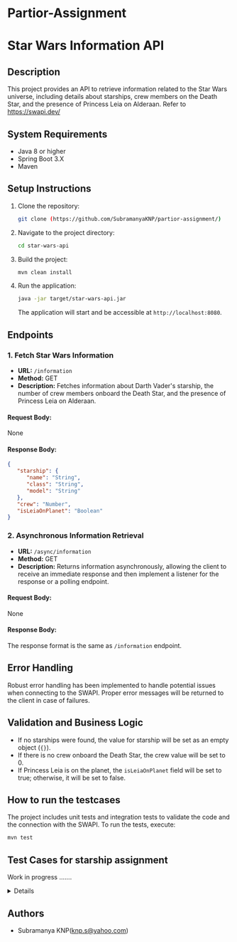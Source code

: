 # Partior-Assignment
# Star Wars Information API

## Description
This project provides an API to retrieve information related to the Star Wars universe, including details about starships, crew members on the Death Star, and the presence of Princess Leia on Alderaan. Refer to https://swapi.dev/

## System Requirements
- Java 8 or higher
- Spring Boot 3.X
- Maven

## Setup Instructions
1. Clone the repository:
   ```bash
   git clone (https://github.com/SubramanyaKNP/partior-assignment/)
   ```

2. Navigate to the project directory:
   ```bash
   cd star-wars-api
   ```

3. Build the project:
   ```bash
   mvn clean install
   ```

4. Run the application:
   ```bash
   java -jar target/star-wars-api.jar
   ```
   The application will start and be accessible at `http://localhost:8080`.

## Endpoints

### 1. Fetch Star Wars Information

- **URL:** `/information`
- **Method:** GET
- **Description:** Fetches information about Darth Vader's starship, the number of crew members onboard the Death Star, and the presence of Princess Leia on Alderaan.

#### Request Body:
   None

#### Response Body:
```json
{
   "starship": {
      "name": "String",
      "class": "String",
      "model": "String"
   },
   "crew": "Number",
   "isLeiaOnPlanet": "Boolean"
}
```

### 2. Asynchronous Information Retrieval

- **URL:** `/async/information`
- **Method:** GET
- **Description:** Returns information asynchronously, allowing the client to receive an immediate response and then implement a listener for the response or a polling endpoint.

#### Request Body:
   None

#### Response Body:
   The response format is the same as `/information` endpoint.

## Error Handling
Robust error handling has been implemented to handle potential issues when connecting to the SWAPI. Proper error messages will be returned to the client in case of failures.

## Validation and Business Logic
- If no starships were found, the value for starship will be set as an empty object (`{}`).
- If there is no crew onboard the Death Star, the crew value will be set to 0.
- If Princess Leia is on the planet, the `isLeiaOnPlanet` field will be set to true; otherwise, it will be set to false.

## How to run the testcases
The project includes unit tests and integration tests to validate the code and the connection with the SWAPI. To run the tests, execute:
```bash
mvn test
```
## Test Cases for starship assignment
Work in progress .......

<details>

### No Crew Onboard Death Star

#### Description:
- Mock a response from SWAPI where no crew is onboard the Death Star.
- Verify that the returned StarshipAPIResponse object has the crew count set to 0.

#### Test Steps:
1. Mock SWAPI response with no crew onboard the Death Star.
2. Call fetchInformation() method.
3. Assert that the returned StarshipAPIResponse object has the crew count set to 0.

### Leia Not on Alderaan

### Description:
- Mock a response from SWAPI where Princess Leia is not on Alderaan.
- Verify that the returned StarshipAPIResponse object has the isLeiaOnPlanet field set to false.

### Test Steps:
1. Mock SWAPI response with Princess Leia not on Alderaan.
2. Call fetchInformation() method.
3. Assert that the returned StarshipAPIResponse object has the isLeiaOnPlanet field set to false.

### SWAPI Unavailable

### Description:
- Mock an exception or error when attempting to fetch information from SWAPI.
- Verify that the service class handles the error gracefully and returns an appropriate response, such as setting the starship information to an empty object and setting other fields as expected.

### Test Steps:
1. Mock SWAPI to throw an exception or error.
2. Call fetchInformation() method.
3. Assert that the service class handles the error gracefully and returns an appropriate response.

### Concurrent Access

### Description:
- Simulate concurrent access to the /information endpoint by multiple threads.
- Verify that the service class is thread-safe and behaves correctly under concurrent access.

### Test Steps:
1. Simulate concurrent access to the /information endpoint.
2. Verify that the service class behaves correctly under concurrent access.

### Async Endpoint Response

### Description:
- Test the asynchronous /async/information endpoint.
- Verify that the endpoint returns immediately and that the client can receive the response asynchronously.

### Test Steps:
1. Call the asynchronous /async/information endpoint.
2. Verify that the endpoint returns immediately.
3. Verify that the client can receive the response asynchronously.

### Test Steps:
1. Mock an error scenario when accessing the async endpoint.
2. Verify that the error is handled correctly, and appropriate error responses are returned.

</details>

## Authors
- Subramanya KNP(knp.s@yahoo.com)
